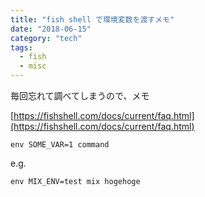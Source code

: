 ```yaml
---
title: "fish shell で環境変数を渡すメモ"
date: "2018-06-15"
category: "tech"
tags:
  - fish
  - misc
---
```


毎回忘れて調べてしまうので、メモ

[https://fishshell.com/docs/current/faq.html](https://fishshell.com/docs/current/faq.html)

```fish
env SOME_VAR=1 command
```

e.g.

```fish
env MIX_ENV=test mix hogehoge
```
